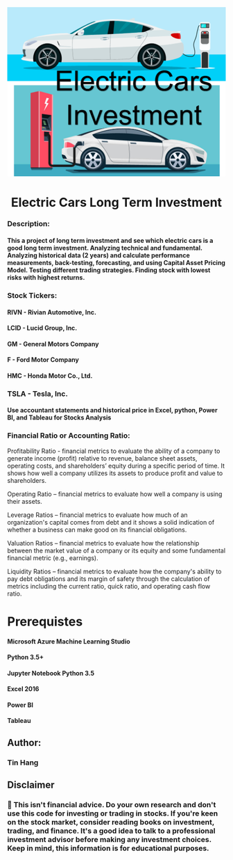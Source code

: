 <img src="Electric_Cars.PNG">  
<h1 align="center">Electric Cars Long Term Investment</h1>

### Description:
#### This a project of long term investment and see which electric cars is a good long term investment. Analyzing technical and fundamental. Analyzing historical data (2 years) and calculate performance measurements, back-testing, forecasting, and using Capital Asset Pricing Model. Testing different trading strategies. Finding stock with lowest risks with highest returns.  
### Stock Tickers:
#### RIVN - Rivian Automotive, Inc.  
#### LCID - Lucid Group, Inc.    
#### GM - General Motors Company  
#### F - Ford Motor Company  
#### HMC - Honda Motor Co., Ltd.  
### TSLA - Tesla, Inc.  
#### Use accountant statements and historical price in Excel, python, Power BI, and Tableau for Stocks Analysis

### Financial Ratio or Accounting Ratio:  

Profitability Ratio - financial metrics to evaluate the ability of a company to generate income (profit) relative to revenue, balance sheet assets, operating costs, and shareholders’ equity during a specific period of time. It shows how well a company utilizes its assets to produce profit and value to shareholders.  

Operating Ratio – financial metrics to evaluate how well a company is using their assets.  

Leverage Ratios – financial metrics to evaluate how much of an organization's capital comes from debt and it shows a solid indication of whether a business can make good on its financial obligations.  

Valuation Ratios – financial metrics to evaluate how the relationship between the market value of a company or its equity and some fundamental financial metric (e.g., earnings).  

Liquidity Ratios – financial metrics to evaluate how the company's ability to pay debt obligations and its margin of safety through the calculation of metrics including the current ratio, quick ratio, and operating cash flow ratio.   


# Prerequistes
#### Microsoft Azure Machine Learning Studio  

#### Python 3.5+

#### Jupyter Notebook Python 3.5  

#### Excel 2016

#### Power BI  

#### Tableau

## Author:  
### Tin Hang  

## Disclaimer
### 🔴 This isn't financial advice. Do your own research and don't use this code for investing or trading in stocks. If you're keen on the stock market, consider reading books on investment, trading, and finance. It's a good idea to talk to a professional investment advisor before making any investment choices. Keep in mind, this information is for educational purposes.  
